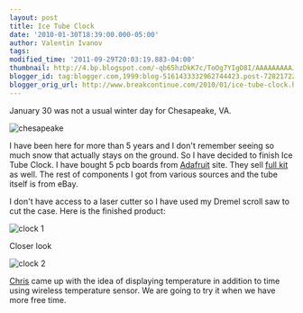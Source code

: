 ```yaml
---
layout: post
title: Ice Tube Clock
date: '2010-01-30T18:39:00.000-05:00'
author: Valentin Ivanov
tags: 
modified_time: '2011-09-29T20:03:19.883-04:00'
thumbnail: http://4.bp.blogspot.com/-qb65hzDkK7c/ToOg7YIgO8I/AAAAAAAAAJY/-vfDYlCpX30/s72-c/chesapeake.jpg
blogger_id: tag:blogger.com,1999:blog-5161433332962744423.post-7282172288826558240
blogger_orig_url: http://www.breakcontinue.com/2010/01/ice-tube-clock.html
---
```


January 30 was not a usual winter day for Chesapeake, VA.

![chesapeake](http://4.bp.blogspot.com/-qb65hzDkK7c/ToOg7YIgO8I/AAAAAAAAAJY/-vfDYlCpX30/s400/chesapeake.jpg)

I have been here for more than 5 years and I don't remember seeing so much snow that actually stays on the ground. So I have decided to finish Ice Tube Clock. I have bought 5 pcb boards from [Adafruit](http://www.adafruit.com/index.php?main_page=product_info&amp;cPath=39&amp;products_id=195) site. They sell [full kit](http://www.adafruit.com/index.php?main_page=product_info&amp;cPath=39&amp;products_id=194) as well. The rest of components I got from various sources and the tube itself is from eBay.

I don't have access to a laser cutter so I have used my Dremel scroll saw to cut the case. Here is the finished product:

![clock 1](http://1.bp.blogspot.com/-ncUEi08e2v4/ToOhSQA0rNI/AAAAAAAAAJc/HR_JbcNwNrY/s400/clock1.jpg)

Closer look

![clock 2](http://1.bp.blogspot.com/-2bWncmG5-34/ToOhlTQ2dxI/AAAAAAAAAJg/EZfjsuBeqj4/s400/clock2.jpg)

[Chris](http://www.threadabort.com/) came up with the idea of displaying temperature in addition to time using wireless temperature sensor. We are going to try it when we have more free time.